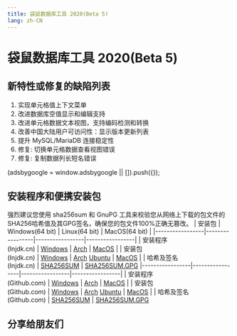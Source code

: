 ```yaml
---
title: 袋鼠数据库工具 2020(Beta 5)
lang: zh-CN
---
```


# 袋鼠数据库工具 2020(Beta 5)

## 新特性或修复的缺陷列表
1. 实现单元格值上下文菜单
2. 改进数据库空值显示和编辑支持
3. 改进单元格数据文本视图，支持编码检测和转换
4. 改善中国大陆用户可访问性：显示版本更新列表
5. 提升 MySQL/MariaDB 连接稳定性
6. 修复: 切换单元格数据查看视图错误
7. 修复: 复制数据列长短名错误

<div>
    <ins class="adsbygoogle"
        style="display:block; text-align:center;"
        data-ad-layout="in-article"
        data-ad-format="fluid"
        data-ad-client="ca-pub-3975819313740938"
        data-ad-slot="6760827895"></ins>
    <script2 type="text/javascript">
        (adsbygoogle = window.adsbygoogle || []).push({});
    </script2>
</div>


## 安装程序和便携安装包
强烈建议您使用 sha256sum 和 GnuPG 工具来校验您从网络上下载的包文件的SHA256哈希值及其GPG签名，确保您的包文件100%正确无篡改。
| 安装包          | Windows(64 bit) | Linux(64 bit)   | MacOS(64 bit)   |
|-----------------|-----------------|-----------------|-----------------|
| 安装程序<br/>(Injdk.cn) | [Windows](https://d4.injdk.cn/dbkangaroo/v1.0.5.201019/kangaroo-1.0.5.201019-AMD64.exe) | [Arch](https://d4.injdk.cn/dbkangaroo/v1.0.5.201019/kangaroo-1.0.5.201019-1-x86_64.pkg.tar.xz) | [MacOS](https://d4.injdk.cn/dbkangaroo/v1.0.5.201019/kangaroo-1.0.5.201019-macos.dmg) |
| 安装包<br/>(Injdk.cn)  | [Windows](https://d4.injdk.cn/dbkangaroo/v1.0.5.201019/kangaroo-1.0.5.201019-AMD64.7z) | [Arch](https://d4.injdk.cn/dbkangaroo/v1.0.5.201019/kangaroo-1.0.5.201019-arch.tar.gz) [Ubuntu](https://d4.injdk.cn/dbkangaroo/v1.0.5.201019/kangaroo-1.0.5.201019-ubuntu.tar.gz) | [MacOS](https://d4.injdk.cn/dbkangaroo/v1.0.5.201019/kangaroo-1.0.5.201019-macos.tar.gz) |
| 哈希及签名<br/>(Injdk.cn) | [SHA256SUM](https://d4.injdk.cn/dbkangaroo/v1.0.5.201019/kangaroo-1.0.5.201019.sha256sum) | [SHA256SUM.GPG](https://d4.injdk.cn/dbkangaroo/v1.0.5.201019/kangaroo-1.0.5.201019.sha256sum.asc)
|-----------------|-----------------|-----------------|-----------------|
| 安装程序<br/>(Github.com) | [Windows](https://github.com/dbkangaroo/kangaroo/releases/download/v1.0.5.201019/kangaroo-1.0.5.201019-AMD64.exe) | [Arch](https://github.com/dbkangaroo/kangaroo/releases/download/v1.0.5.201019/kangaroo-1.0.5.201019-1-x86_64.pkg.tar.xz) | [MacOS](https://github.com/dbkangaroo/kangaroo/releases/download/v1.0.5.201019/kangaroo-1.0.5.201019-macos.dmg) |
| 安装包<br/>(Github.com)  | [Windows](https://github.com/dbkangaroo/kangaroo/releases/download/v1.0.5.201019/kangaroo-1.0.5.201019-AMD64.7z) | [Arch](https://github.com/dbkangaroo/kangaroo/releases/download/v1.0.5.201019/kangaroo-1.0.5.201019-arch.tar.gz) [Ubuntu](https://github.com/dbkangaroo/kangaroo/releases/download/v1.0.5.201019/kangaroo-1.0.5.201019-ubuntu.tar.gz) | [MacOS](https://github.com/dbkangaroo/kangaroo/releases/download/v1.0.5.201019/kangaroo-1.0.5.201019-macos.tar.gz) |
| 哈希及签名<br/>(Github.com) | [SHA256SUM](https://github.com/dbkangaroo/kangaroo/releases/download/v1.0.5.201019/kangaroo-1.0.5.201019.sha256sum) | [SHA256SUM.GPG](https://github.com/dbkangaroo/kangaroo/releases/download/v1.0.5.201019/kangaroo-1.0.5.201019.sha256sum.asc)

## 分享给朋友们
<social-share :networks="['qq', 'weibo', 'douban', 'facebook', 'twitter', 'telegram', 'line', 'skype', 'linkedin']" />